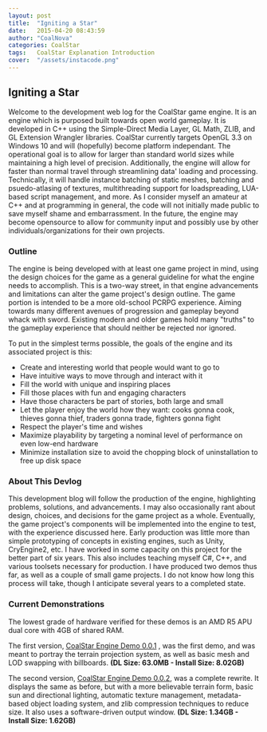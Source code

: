 ```yaml
---
layout: post
title:  "Igniting a Star"
date:   2015-04-20 08:43:59
author: "CoalNova"
categories: CoalStar
tags:	CoalStar Explanation Introduction
cover:  "/assets/instacode.png"
---
```


## Igniting a Star
Welcome to the development web log for the CoalStar game engine. It is an engine which is purposed built towards open world gameplay. It is developed in C++ using the Simple-Direct Media Layer, GL Math, ZLIB, and GL Extension Wrangler libraries. CoalStar currently targets OpenGL 3.3 on Windows 10 and will (hopefully) become platform independant. The operational goal is to allow for larger than standard world sizes while maintaining a high level of precision. Additionally, the engine will allow for faster than normal travel through streamlining data' loading and processing. Technically, it will handle instance batching of static meshes, batching and psuedo-atlasing of textures, multithreading support for loadspreading, LUA-based script management, and more. As I consider myself an amateur at C++ and at programming in general, the code will not initially made public to save myself shame and embarrassment. In the future, the engine may become opensource to allow for community input and possibly use by other individuals/organizations for their own projects.

### Outline
The engine is being developed with at least one game project in mind, using the design choices for the game as a general guideline for what the engine needs to accomplish. This is a two-way street, in that engine advancements and limitations can alter the game project's design outline. The game portion is intended to be a more old-school PCRPG experience. Aiming towards many different avenues of progression and gameplay beyond whack with sword. Existing modern and older games hold many "truths" to the gameplay experience that should neither be rejected nor ignored.

To put in the simplest terms possible, the goals of the engine and its associated project is this:
 - Create and interesting world that people would want to go to
 - Have intuitive ways to move through and interact with it
 - Fill the world with unique and inspiring places
 - Fill those places with fun and engaging characters
 - Have those characters be part of stories, both large and small
 - Let the player enjoy the world how they want: cooks gonna cook, thieves gonna thief, traders gonna trade, fighters gonna fight
 - Respect the player's time and wishes
 - Maximize playability by targeting a nominal level of performance on even low-end hardware
 - Minimize installation size to avoid the chopping block of uninstallation to free up disk space 

### About This Devlog
This development blog will follow the production of the engine, highlighting problems, solutions, and advancements. I may also occasionally rant about design, choices, and decisions for the game project as a whole. Eventually, the game project's components will be implemented into the engine to test, with the experience discussed here. Early production was little more than simple prototyping of concepts in existing engines, such as Unity, CryEngine2, etc. I have worked in some capacity on this project for the better part of six years. This also includes teaching myself C#, C++, and various toolsets necessary for production. I have produced two demos thus far, as well as a couple of small game projects. I do not know how long this process will take, though I anticipate several years to a completed state.


### Current Demonstrations
The lowest grade of hardware verified for these demos is an AMD R5 APU dual core with 4GB of shared RAM.

The first version, [CoalStar Engine Demo 0.0.1](https://mega.nz/file/LhlCVapL#OYIqpqonNO9ahLczQaZ6Zdggmq5jbUROF0T__Sbyucs) , was the first demo, and was meant to portray the terrain projection system, as well as basic mesh and LOD swapping with billboards. **(DL Size: 63.0MB - Install Size: 8.02GB)**

The second version, [CoalStar Engine Demo 0.0.2](https://mega.nz/file/aocVmaCD#4yy16iWCCU8DAh3Ec-iSEO0GA9va4a15mg52f5K7aWA), was a complete rewrite. It displays the same as before, but with a more believable terrain form, basic sun and directional lighting, automatic texture management, metadata-based object loading system, and zlib compression techniques to reduce size. It also uses a software-driven output window. **(DL Size: 1.34GB - Install Size: 1.62GB)**